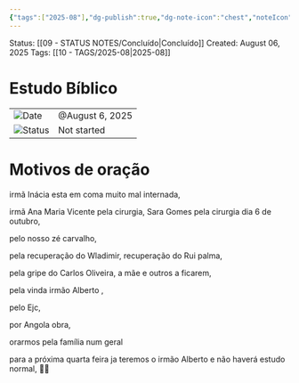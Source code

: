```yaml
---
{"tags":["2025-08"],"dg-publish":true,"dg-note-icon":"chest","noteIcon":"chest","permalink":"/06-daily-weekly-tasks/estudo-biblico-06-08-2025/","dgPassFrontmatter":true,"created":"2025-10-16T10:27:07.370+01:00","updated":"2025-10-29T18:25:36.385+00:00"}
---
```


Status: [[09 - STATUS NOTES/Concluído\|Concluído]]
Created: August 06, 2025
Tags: [[10 - TAGS/2025-08\|2025-08]] 

# Estudo Bíblico

|   |   |
|---|---|
|![](Dashboard/Attachments/calendar_gray%201290.svg)Date|@August 6, 2025|
|![](Dashboard/Attachments/burst_gray%2012.svg)Status|Not started|

# Motivos de oração

irmã Inácia esta em coma muito mal internada,

irmã Ana Maria Vicente pela cirurgia, Sara Gomes pela cirurgia dia 6 de outubro,

pelo nosso zé carvalho,

pela recuperação do Wladimir, recuperação do Rui palma,

pela gripe do Carlos Oliveira, a mãe e outros a ficarem,

pela vinda irmão Alberto ,

pelo Ejc,

por Angola obra,

orarmos pela família num geral

para a próxima quarta feira ja teremos o irmão Alberto e não haverá estudo normal, 🙏🏽